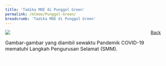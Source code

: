 ```yaml
---
title: 'Tadika MOE di Punggol Green'
permalink: /mlmoe/Punggol-Green/
breadcrumb: 'Tadika MOE di Punggol Green'
---
```

<!-- Global site tag (gtag.js) - Google Ads: 726049306 -->
<script async src="https://www.googletagmanager.com/gtag/js?id=AW-726049306"></script>
<script>
  window.dataLayer = window.dataLayer || [];
  function gtag(){dataLayer.push(arguments);}
  gtag('js', new Date());

  gtag('config', 'AW-726049306');
</script>
<a href="/exhibits/pameran-bahasa-melayu-malay-language-exhibitions-c/preschool/" style="float:right;">Back</a>
 <img src="/images/MTLS2021-PunggolGreen_ML_Final.jpg"> <br/>
 <p style="font-size:16px;">Gambar-gambar yang diambil sewaktu Pandemik COVID-19 mematuhi Langkah Pengurusan Selamat (SMM).</p>

<div class="btntop"><a href="#top" style="text-decoration:none;"><span style="color:white"><b>Top</b></span></a></div>
